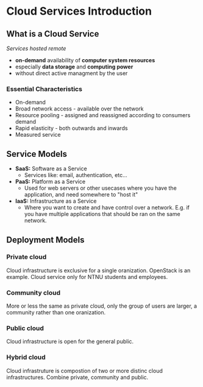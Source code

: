 # Cloud Services Introduction

## What is a Cloud Service

_Services hosted remote_

- **on-demand** availability of **computer system resources**
- especially **data storage** and **computing power**
- without direct active managment by the user

### Essential Characteristics

- On-demand
- Broad network access - available over the network
- Resource pooling - assigned and reassigned according to consumers demand
- Rapid elasticity - both outwards and inwards
- Measured service

## Service Models

- **SaaS:** Software as a Service
  - Services like: email, authentication, etc...
- **PaaS:** Platform as a Service
  - Used for web servers or other usecases where you have the application, and need somewhere to "host it"
- **IaaS:** Infrastructure as a Service
  - Where you want to create and have control over a network. E.g. if you have multiple applications that should be ran on the same network.

## Deployment Models

### Private cloud

Cloud infrastructure is exclusive for a single oranization. OpenStack is an example. Cloud service only for NTNU students and employees.

### Community cloud

More or less the same as private cloud, only the group of users are larger, a community rather than one oranization.

### Public cloud

Cloud infrastructure is open for the general public.

### Hybrid cloud

Cloud infrastruture is compostion of two or more distinc cloud infrastructures. Combine private, community and public.
